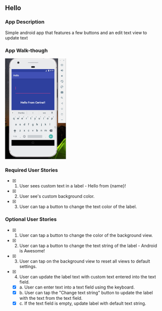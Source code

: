## Hello

### App Description
Simple android app that features a few buttons and an edit text view to update text

### App Walk-though
<img src="hello.gif" width=200><br>

### Required User Stories
- [X] 1. User sees custom text in a label - Hello from {name}!
- [X] 2. User see's custom background color.
- [X] 3. User can tap a button to change the text color of the label.

### Optional User Stories
- [X] 1. User can tap a button to change the color of the background view.  
- [X] 2. User can tap a button to change the text string of the label - Android is Awesome!  
- [X] 3. User can tap on the background view to reset all views to default settings.  
- [X] 4. User can update the label text with custom text entered into the text field.  
   - [X] a. User can enter text into a text field using the keyboard.  
   - [X] b. User can tap the "Change text string" button to update the label with the text from the text field.  
   - [X] c. If the text field is empty, update label with default text string.  
